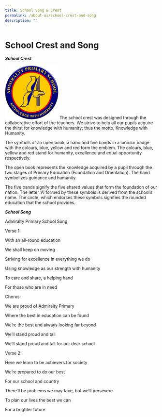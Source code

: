 ```yaml
---
title: School Song & Crest
permalink: /about-us/school-crest-and-song
description: ""
---
```

# School Crest and Song
***School Crest***



<img src="/images/AdmiraltyCrest.png" 
     style="width:35%">
The school crest was designed through the collaborative effort of the teachers. We strive to help all our pupils acquire the thirst for knowledge with humanity; thus the motto, Knowledge with Humanity.

The symbols of an open book, a hand and five bands in a circular badge with the colours, blue, yellow and red form the emblem. The colours, blue, yellow and red stand for humanity, excellence and equal opportunity respectively.

The open book represents the knowledge acquired by a pupil through the two stages of Primary Education (Foundation and Orientation). The hand symbolizes guidance and humanity.

The five bands signify the five shared values that form the foundation of our nation. The letter ‘A’ formed by these symbols is derived from the school’s name. The circle, which endorses these symbols signifies the rounded education that the school provides.

***School Song***

Admiralty Primary School Song

Verse 1:

With an all-round education

We shall keep on moving

Striving for excellence in everything we do

Using knowledge as our strength with humanity

To care and share, a helping hand

For those who are in need

Chorus:

We are proud of Admiralty Primary

Where the best in education can be found

We’re the best and always looking far beyond

We’ll stand proud and tall

We’ll stand proud and tall for our dear school

Verse 2:

Here we learn to be achievers for society

We’re prepared to do our best

For our school and country

There’ll be problems we may face, but we’ll persevere

To plan our lives the best we can

For a brighter future